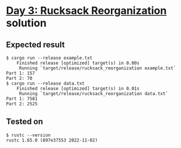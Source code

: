 # [Day 3: Rucksack Reorganization](https://adventofcode.com/2022/day/3) solution

## Expected result
```
$ cargo run --release example.txt
    Finished release [optimized] target(s) in 0.00s
     Running `target/release/rucksack_reorganization example.txt`
Part 1: 157
Part 2: 70
$ cargo run --release data.txt
    Finished release [optimized] target(s) in 0.01s
     Running `target/release/rucksack_reorganization data.txt`
Part 1: 7581
Part 2: 2525
```

## Tested on
```
$ rustc --version
rustc 1.65.0 (897e37553 2022-11-02)
```
